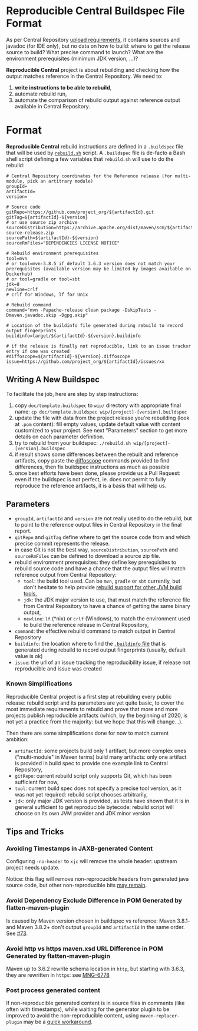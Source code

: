 Reproducible Central Buildspec File Format
==========================================

As per Central Repository [upload requirements](https://maven.apache.org/repository/guide-central-repository-upload.html), it contains sources and javadoc (for IDE only), but no data on how to build: where to get the release source to build? What precise command to launch? What are the environment prerequisites (minimum JDK version, ...)?

**Reproducible Central** project is about rebuilding and checking how the output matches reference in the Central Repository. We need to:
1. **write instructions to be able to rebuild**,
2. automate rebuild run,
3. automate the comparison of rebuild output against reference output available in Central Repository.

# Format

**Reproducible Central** rebuild instructions are defined in a `.buildspec` file that will be used by [`rebuild.sh`](../rebuild.sh) script. A `.buildspec` file is de-facto a Bash shell script defining a few variables that `rebuild.sh` will use to do the rebuild:

```
# Central Repository coordinates for the Reference release (for multi-module, pick an artitrary module)
groupId=
artifactId=
version=

# Source code
gitRepo=https://github.com/project_org/${artifactId}.git
gitTag=${artifactId}-${version}
# or use source zip archive
sourceDistribution=https://archive.apache.org/dist/maven/scm/${artifactId}-${version}-source-release.zip
sourcePath=${artifactId}-${version}
sourceRmFiles="DEPENDENCIES LICENSE NOTICE"

# Rebuild environment prerequisites
tool=mvn
# or tool=mvn-3.8.5 if default 3.6.3 version does not match your prerequisites (available version may be limited by images available on Dockerhub)
# or tool=gradle or tool=sbt
jdk=8
newline=crlf
# crlf for Windows, lf for Unix

# Rebuild command
command="mvn -Papache-release clean package -DskipTests -Dmaven.javadoc.skip -Dgpg.skip"

# Location of the buildinfo file generated during rebuild to record output fingerprints
buildinfo=target/${artifactId}-${version}.buildinfo

# if the release is finally not reproducible, link to an issue tracker entry if one was created
#diffoscope=${artifactId}-${version}.diffoscope
issue=https://github.com/project_org/${artifactId}/issues/xx
```

## Writing A New Buildspec

To facilitate the job, here are step by step instructions:

1. copy `doc/template.buildspec` to `wip/` directory with appropriate final name: `cp doc/template.buildspec wip/[project]-[version].buildspec`
2. update the file with data from the project release you're rebuilding (look at `.pom` content): fill empty values, update default value with content customized to your project. See next "Parameters" section to get more details on each parameter definition.
3. try to rebuild from your buildspec: `./rebuild.sh wip/[project]-[version].buildspec`
4. if result shows some differences between the rebuilt and reference artifacts, copy paste the [diffoscope](https://diffoscope.org/) commands provided to find differences, then fix buildspec instructions as much as possible
5. once best efforts have been done, please provide us a Pull Request: even if the buildspec is not perfect, ie. does not permit to fully reproduce the reference artifacts, it is a basis that will help us.

## Parameters

- `groupId`, `artifactId` and `version` are not really used to do the rebuild, but to point to the reference output files in Central Repository in the final report.
- `gitRepo` and `gitTag` define where to get the source code from and which precise commit represents the release.
- in case Git is not the best way, `sourceDistribution`, `sourcePath` and `sourceRmFiles` can be defined to download a source zip file.
- rebuild environment prerequisites: they define key prerequisites to rebuild source code and have a chance that the output files will match reference output from Central Repository:
  - `tool`: the build tool used. Can be `mvn`, `gradle` or `sbt` currently, but don't hesitate to help provide [rebuild support for other JVM build tools](/jvm-repo-rebuild/reproducible-central/issues/6),
  - `jdk`: the JDK major version to use, that must match the reference file from Central Repository to have a chance of getting the same binary output,
  - `newline`: `lf` (*nix) or `crlf` (Windows), to match the environment used to build the reference release in Central Repository,
- `command`: the effective rebuild command to match output in Central Repository
- `buildinfo`: the location where to find the [`.buildinfo` file](https://reproducible-builds.org/docs/jvm/) that is generated during rebuild to record output fingerprints (usually, default value is ok)
- `issue`: the url of an issue tracking the reproducibility issue, if release not reproducible and issue was created

### Known Simplifications

Reproducible Central project is a first step at rebuilding every public release: rebuild script and its parameters are yet quite basic, to cover the most immediate requirements to rebuild and prove that more and more projects publish reproducible artifacts (which, by the beginning of 2020, is not yet a practice from the majority: but we hope that this will change...).

Then there are some simplifications done for now to match current ambition:

- `artifactId`: some projects build only 1 artifact, but more complex ones ("multi-module" in Maven terms) build many artifacts: only one artifact is provided in build spec to provide one example link to Central Repository,
- `gitRepo`: current rebuild script only supports Git, which has been sufficient for now,
- `tool`: current build spec does not specify a precise tool version, as it was not yet required: rebuild script chooses arbitrarily,
- `jdk`: only major JDK version is provided, as tests have shown that it is in general sufficient to get reproducible bytecode: rebuild script will choose on its own JVM provider and JDK minor version

## Tips and Tricks

### Avoiding Timestamps in JAXB-generated Content

Configuring `-no-header` to `xjc` will remove the whole header: upstream project needs update.

Notice: this flag will remove non-reprocucible headers from generated java source code, but other non-reproducible bits [may remain](content/org/apache/santuario/xmlsec).

### Avoid Dependency Exclude Difference in POM Generated by flatten-maven-plugin

Is caused by Maven version chosen in buildspec vs reference: Maven 3.8.1- and Maven 3.8.2+ don't output `groupId` and `artifactId` in the same order. See [#73](../../../issues/73).

### Avoid http vs https maven.xsd URL Difference in POM Generated by flatten-maven-plugin

Maven up to 3.6.2 rewrite schema location in `http`, but starting with 3.6.3, they are rewritten in `https`: see [MNG-6778](https://issues.apache.org/jira/browse/MNG-6778)

### Post process generated content

If non-reproducible generated content is in source files in comments (like often with timestamps), while waiting for the generator plugin to be improved to avoid the
non-reproducible content, using `maven-replacer-plugin` may be a [quick workaround](../../../issues/84).
